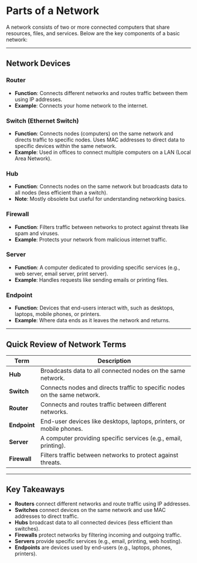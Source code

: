 # Parts of a Network

A network consists of two or more connected computers that share resources, files, and services. Below are the key components of a basic network:

---

## Network Devices

### **Router**
- **Function**: Connects different networks and routes traffic between them using IP addresses.
- **Example**: Connects your home network to the internet.

### **Switch (Ethernet Switch)**
- **Function**: Connects nodes (computers) on the same network and directs traffic to specific nodes. Uses MAC addresses to direct data to specific devices within the same network.
- **Example**: Used in offices to connect multiple computers on a LAN (Local Area Network).

### **Hub**
- **Function**: Connects nodes on the same network but broadcasts data to all nodes (less efficient than a switch).
- **Note**: Mostly obsolete but useful for understanding networking basics.

### **Firewall**
- **Function**: Filters traffic between networks to protect against threats like spam and viruses.
- **Example**: Protects your network from malicious internet traffic.

### **Server**
- **Function**: A computer dedicated to providing specific services (e.g., web server, email server, print server).
- **Example**: Handles requests like sending emails or printing files.

### **Endpoint**
- **Function**: Devices that end-users interact with, such as desktops, laptops, mobile phones, or printers.
- **Example**: Where data ends as it leaves the network and returns.

---

## Quick Review of Network Terms

| **Term**    | **Description**                                                                 |
|-------------|---------------------------------------------------------------------------------|
| **Hub**     | Broadcasts data to all connected nodes on the same network.                     |
| **Switch**  | Connects nodes and directs traffic to specific nodes on the same network.       |
| **Router**  | Connects and routes traffic between different networks.                         |
| **Endpoint**| End-user devices like desktops, laptops, printers, or mobile phones.            |
| **Server**  | A computer providing specific services (e.g., email, printing).                |
| **Firewall**| Filters traffic between networks to protect against threats.                    |

---

## Key Takeaways
- **Routers** connect different networks and route traffic using IP addresses.
- **Switches** connect devices on the same network and use MAC addresses to direct traffic.
- **Hubs** broadcast data to all connected devices (less efficient than switches).
- **Firewalls** protect networks by filtering incoming and outgoing traffic.
- **Servers** provide specific services (e.g., email, printing, web hosting).
- **Endpoints** are devices used by end-users (e.g., laptops, phones, printers).